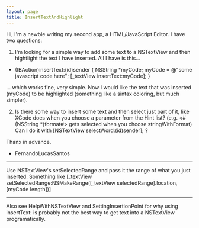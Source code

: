 ```yaml
---
layout: page
title: InsertTextAndHighlight
---
```


Hi, I'm a newbie writing my second app, a HTML/JavaScript Editor.
I have two questions:

1) I'm looking for a simple way to add some text to a NSTextView and then hightlight the text I have inserted.
All I have is this...

    
- (IBAction)insertText:(id)sender
{
    NSString *myCode;
    myCode = @"some javascript code here";
    [_textView insertText:myCode];
}


... which works fine, very simple. Now I would like the text that was inserted (myCode) to be highlighted (something like a sintax coloring, but much simpler).

2) Is there some way to insert some text and then select just part of it, like XCode does when you choose a parameter from the Hint list? (e.g. <#(NSString *)format#> gets selected when you choose stringWithFormat) Can I do it with [NSTextView selectWord:(id)sender]; ?

Thanx in advance.

- FernandoLucasSantos


----

Use NSTextView's setSelectedRange and pass it the range of what you just inserted. Something like     [_textView setSelectedRange:NSMakeRange([_textView selectedRange].location, [myCode length])]

----

Also see HelpWithNSTextView and SettingInsertionPoint for why using     insertText: is probably not the best way to get text into a NSTextView programatically.

